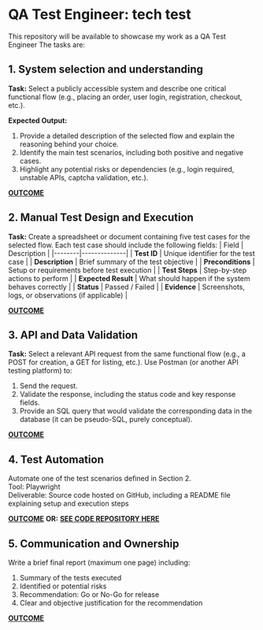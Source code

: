 # QA Test Engineer: tech test
This repository will be available to showcase my work as a QA Test Engineer
The tasks are:

## 1. System selection and understanding
**Task:** Select a publicly accessible system and describe one critical functional flow (e.g., placing an order, user login, registration, checkout, etc.).

**Expected Output:**<br>
1. Provide a detailed description of the selected flow and explain the reasoning behind your choice.
2. Identify the main test scenarios, including both positive and negative cases.
3. Highlight any potential risks or dependencies (e.g., login required, unstable APIs, captcha validation, etc.).

**[OUTCOME](https://github.com/bahmd/QA_Test_Engineer-techTest/wiki/1.-System-Selection-and-Understanding)**

## 2. Manual Test Design and Execution
**Task:** Create a spreadsheet or document containing five test cases for the selected flow. Each test case should include the following fields:
| Field | Description |
|--------|--------------|
| **Test ID** | Unique identifier for the test case |
| **Description** | Brief summary of the test objective |
| **Preconditions** | Setup or requirements before test execution |
| **Test Steps** | Step-by-step actions to perform |
| **Expected Result** | What should happen if the system behaves correctly |
| **Status** | Passed / Failed |
| **Evidence** | Screenshots, logs, or observations (if applicable) |

**[OUTCOME](https://github.com/bahmd/QA_Test_Engineer-techTest/wiki/2.-Manual-Test-Design-and-Execution)**

## 3. API and Data Validation
**Task:** Select a relevant API request from the same functional flow (e.g., a POST for creation, a GET for listing, etc.).
Use Postman (or another API testing platform) to:
1. Send the request.
2. Validate the response, including the status code and key response fields.
3. Provide an SQL query that would validate the corresponding data in the database (it can be pseudo-SQL, purely conceptual).

**[OUTCOME](https://github.com/bahmd/QA_Test_Engineer-techTest/wiki/3.-API-and-data-validation)**

## 4. Test Automation
Automate one of the test scenarios defined in Section 2.<br>
Tool: Playwright<br>
Deliverable: Source code hosted on GitHub, including a README file explaining setup and execution steps

**[OUTCOME](https://github.com/bahmd/QA_Test_Engineer-techTest/wiki/4.-Scenario-Automation)**
**OR:** **[SEE CODE REPOSITORY HERE](https://github.com/bahmd/Playwright_automation)**

## 5. Communication and Ownership
Write a brief final report (maximum one page) including:
1. Summary of the tests executed
2. Identified or potential risks
3. Recommendation: Go or No-Go for release
4. Clear and objective justification for the recommendation

**[OUTCOME](https://github.com/bahmd/QA_Test_Engineer-techTest/wiki/5.-Communication-and-Ownership)**
